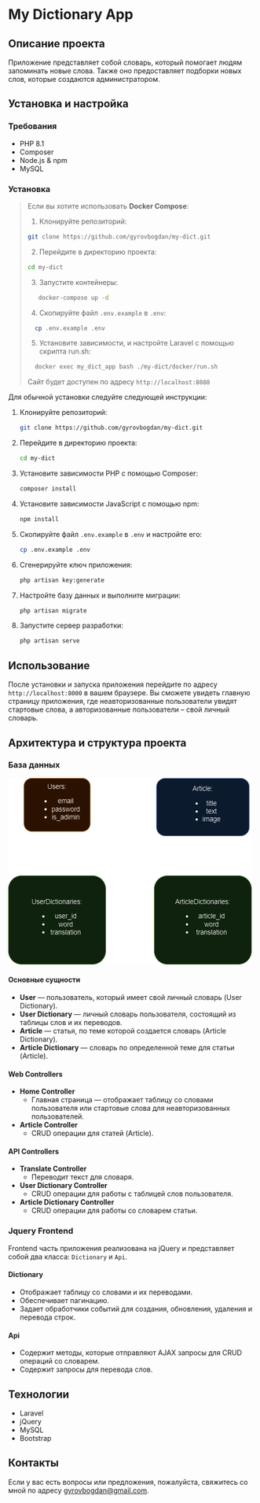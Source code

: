 # My Dictionary App

## Описание проекта

Приложение представляет собой словарь, который помогает людям запоминать новые слова. Также оно предоставляет подборки новых слов, которые создаются администратором.

## Установка и настройка

### Требования

-   PHP 8.1
-   Composer
-   Node.js & npm
-   MySQL

### Установка

> Если вы хотите использовать **Docker Compose**:
>
> 1.  Клонируйте репозиторий:
>
> ```bash
> git clone https://github.com/gyrovbogdan/my-dict.git
> ```
>
> 2.  Перейдите в директорию проекта:
>
> ```bash
> cd my-dict
> ```
>
> 3. Запустите контейнеры:
>
> ```bash
>    docker-compose up -d
> ```
>
> 4. Скопируйте файл `.env.example` в `.env`:
>
> ```bash
>   cp .env.example .env
> ```
>
> 5. Установите зависимости, и настройте Laravel с помощью скрипта run.sh:
>
> ```bash
>   docker exec my_dict_app bash ./my-dict/docker/run.sh
> ```
>
> Сайт будет доступен по адресу `http://localhost:8080`

Для обычной установки следуйте следующей инструкции:

1.  Клонируйте репозиторий:

    ```bash
    git clone https://github.com/gyrovbogdan/my-dict.git
    ```

2.  Перейдите в директорию проекта:

    ```bash
    cd my-dict
    ```

3.  Установите зависимости PHP с помощью Composer:

    ```bash
    composer install
    ```

4.  Установите зависимости JavaScript с помощью npm:

    ```bash
    npm install
    ```

5.  Скопируйте файл `.env.example` в `.env` и настройте его:

    ```bash
    cp .env.example .env
    ```

6.  Сгенерируйте ключ приложения:

    ```bash
    php artisan key:generate
    ```

7.  Настройте базу данных и выполните миграции:

    ```bash
    php artisan migrate
    ```

8.  Запустите сервер разработки:
    ```bash
    php artisan serve
    ```

## Использование

После установки и запуска приложения перейдите по адресу `http://localhost:8000` в вашем браузере. Вы сможете увидеть главную страницу приложения, где неавторизованные пользователи увидят стартовые слова, а авторизованные пользователи – свой личный словарь.

## Архитектура и структура проекта

### База данных

![Структура приложения](./my-dict-structure.png)

#### Основные сущности

-   **User** — пользователь, который имеет свой личный словарь (User Dictionary).
-   **User Dictionary** — личный словарь пользователя, состоящий из таблицы слов и их переводов.
-   **Article** — статья, по теме которой создается словарь (Article Dictionary).
-   **Article Dictionary** — словарь по определенной теме для статьи (Article).

#### Web Controllers

-   **Home Controller**
    -   Главная страница — отображает таблицу со словами пользователя или стартовые слова для неавторизованных пользователей.
-   **Article Controller**
    -   CRUD операции для статей (Article).

#### API Controllers

-   **Translate Controller**
    -   Переводит текст для словаря.
-   **User Dictionary Controller**
    -   CRUD операции для работы с таблицей слов пользователя.
-   **Article Dictionary Controller**
    -   CRUD операции для работы со словарем статьи.

### Jquery Frontend

Frontend часть приложения реализована на jQuery и представляет собой два класса: `Dictionary` и `Api`.

#### Dictionary

-   Отображает таблицу со словами и их переводами.
-   Обеспечивает пагинацию.
-   Задает обработчики событий для создания, обновления, удаления и перевода строк.

#### Api

-   Содержит методы, которые отправляют AJAX запросы для CRUD операций со словарем.
-   Содержит запросы для перевода слов.

## Технологии

-   Laravel
-   jQuery
-   MySQL
-   Bootstrap

## Контакты

Если у вас есть вопросы или предложения, пожалуйста, свяжитесь со мной по адресу [gyrovbogdan@gmail.com](mailto:gyrovbogdan@gmail.com).

